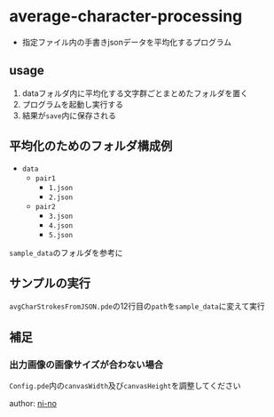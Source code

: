 # average-character-processing
 - 指定ファイル内の手書きjsonデータを平均化するプログラム

## usage
1. dataフォルダ内に平均化する文字群ごとまとめたフォルダを置く
2. プログラムを起動し実行する
3. 結果が`save`内に保存される

## 平均化のためのフォルダ構成例
 - `data`
   - `pair1`
     - `1.json`
     - `2.json`
   - `pair2`
     - `3.json`
     - `4.json`
     - `5.json`
  
`sample_data`のフォルダを参考に

## サンプルの実行
`avgCharStrokesFromJSON.pde`の12行目の`path`を`sample_data`に変えて実行

## 補足
### 出力画像の画像サイズが合わない場合
`Config.pde`内の`canvasWidth`及び`canvasHeight`を調整してください  


author: [ni-no](https://github.com/ni-no)